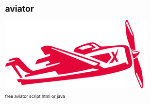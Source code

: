 # aviator

 ![alt text](https://github.com/karabey1/aviator/blob/main/aviator_jogo.png?raw=true) 


free aviator script html or java

